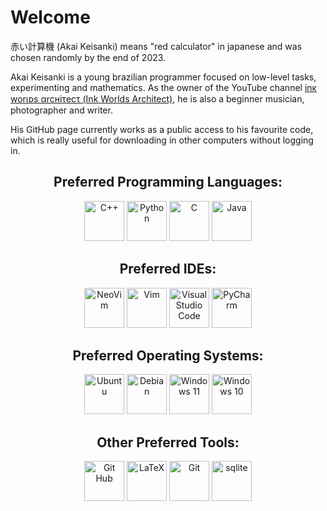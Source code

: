 # Welcome

赤い計算機 (Akai Keisanki) means "red calculator" in japanese and was chosen randomly by the end of 2023.

Akai Keisanki is a young brazilian programmer focused on low-level tasks, experimenting and mathematics.
As the owner of the YouTube channel [inκ worιᴅs αrcнiτecτ (Ink Worlds Architect)](https://www.youtube.com/@akaikeisanki), he is also a beginner musician, photographer and writer.

His GitHub page currently works as a public access to his favourite code, which is really useful for downloading in other computers without logging in.

<h2 align="center">
Preferred Programming Languages:
</h2>
<p align="center">
<img src="https://cdn.jsdelivr.net/gh/devicons/devicon/icons/cplusplus/cplusplus-original.svg" alt="C++" width="64" heigth="64"/>
<img src="https://cdn.jsdelivr.net/gh/devicons/devicon/icons/python/python-original.svg" alt="Python" width="64" heigth="64"/>
<img src="https://cdn.jsdelivr.net/gh/devicons/devicon/icons/c/c-original.svg" alt="C" width="64" heigth="64"/>
<img src="https://cdn.jsdelivr.net/gh/devicons/devicon/icons/java/java-original.svg" alt="Java" width="64" heigth="64"/>
</p>

<h2 align="center">
Preferred IDEs:
</h2>
<p align="center">
<img src="https://cdn.jsdelivr.net/gh/devicons/devicon/icons/neovim/neovim-original.svg" alt="NeoVim" width="64" heigth="64"/>
<img src="https://cdn.jsdelivr.net/gh/devicons/devicon/icons/vim/vim-original.svg" alt="Vim" width="64" heigth="64"/>
<img src="https://cdn.jsdelivr.net/gh/devicons/devicon/icons/vscode/vscode-original.svg" alt="Visual Studio Code" width="64" heigth="64"/>
<img src="https://cdn.jsdelivr.net/gh/devicons/devicon/icons/pycharm/pycharm-original.svg" alt="PyCharm" width="64" heigth="64"/>
</p>

<h2 align="center">
Preferred Operating Systems:
</h2>
<p align="center">
<img src="https://cdn.jsdelivr.net/gh/devicons/devicon/icons/ubuntu/ubuntu-original.svg" alt="Ubuntu" width="64" heigth="64"/>
<img src="https://cdn.jsdelivr.net/gh/devicons/devicon/icons/debian/debian-original.svg" alt="Debian" width="64" heigth="64"/>
<img src="https://cdn.jsdelivr.net/gh/devicons/devicon/icons/windows11/windows11-original.svg" alt="Windows 11" width="64" heigth="64"/>
<img src="https://cdn.jsdelivr.net/gh/devicons/devicon/icons/windows8/windows8-original.svg" alt="Windows 10" width="64" heigth="64"/>
</p>

<h2 align="center">
Other Preferred Tools:
</h2>
<p align="center">
<img src="https://cdn.jsdelivr.net/gh/devicons/devicon/icons/github/github-original.svg" alt="Git Hub" width="64" heigth="64"/>
<img src="https://cdn.jsdelivr.net/gh/devicons/devicon/icons/latex/latex-original.svg" alt="LaTeX" width="64" heigth="64"/>
<img src="https://cdn.jsdelivr.net/gh/devicons/devicon/icons/git/git-original.svg" alt="Git" width="64" heigth="64"/>
<img src="https://cdn.jsdelivr.net/gh/devicons/devicon/icons/sqlite/sqlite-original.svg" alt="sqlite" width="64" heigth="64"/>
</p>
